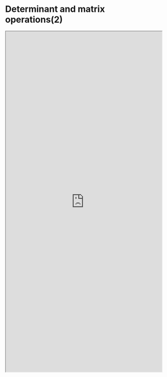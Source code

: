 # Determinant and matrix operations(2)


<!--more-->

<iframe src="https://linn-guo.github.io/pdf/Determinant_and_MatrixOperation_2.pdf" height="1100px" width="100%"></iframe>




<!-- ## Credit: -->

